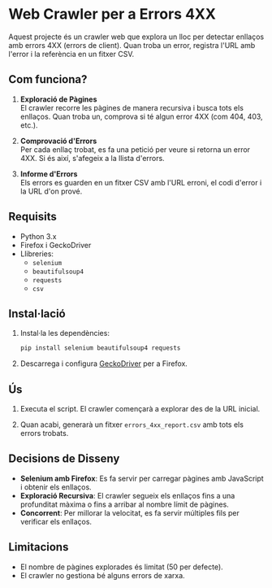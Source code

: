 # Web Crawler per a Errors 4XX

Aquest projecte és un crawler web que explora un lloc per detectar enllaços amb errors 4XX (errors de client). Quan troba un error, registra l'URL amb l'error i la referència en un fitxer CSV.

## Com funciona?

1. **Exploració de Pàgines**  
   El crawler recorre les pàgines de manera recursiva i busca tots els enllaços. Quan troba un, comprova si té algun error 4XX (com 404, 403, etc.).

2. **Comprovació d'Errors**  
   Per cada enllaç trobat, es fa una petició per veure si retorna un error 4XX. Si és així, s'afegeix a la llista d'errors.

3. **Informe d'Errors**  
   Els errors es guarden en un fitxer CSV amb l'URL erroni, el codi d'error i la URL d'on prové.

## Requisits

- Python 3.x
- Firefox i GeckoDriver
- Llibreries:
  - `selenium`
  - `beautifulsoup4`
  - `requests`
  - `csv`

## Instal·lació

1. Instal·la les dependències:
    ```bash
    pip install selenium beautifulsoup4 requests
    ```

2. Descarrega i configura [GeckoDriver](https://github.com/mozilla/geckodriver) per a Firefox.

## Ús

1. Executa el script. El crawler començarà a explorar des de la URL inicial.
   
2. Quan acabi, generarà un fitxer `errors_4xx_report.csv` amb tots els errors trobats.

## Decisions de Disseny

- **Selenium amb Firefox**: Es fa servir per carregar pàgines amb JavaScript i obtenir els enllaços.
- **Exploració Recursiva**: El crawler segueix els enllaços fins a una profunditat màxima o fins a arribar al nombre límit de pàgines.
- **Concorrent**: Per millorar la velocitat, es fa servir múltiples fils per verificar els enllaços.

## Limitacions

- El nombre de pàgines explorades és limitat (50 per defecte).
- El crawler no gestiona bé alguns errors de xarxa.
